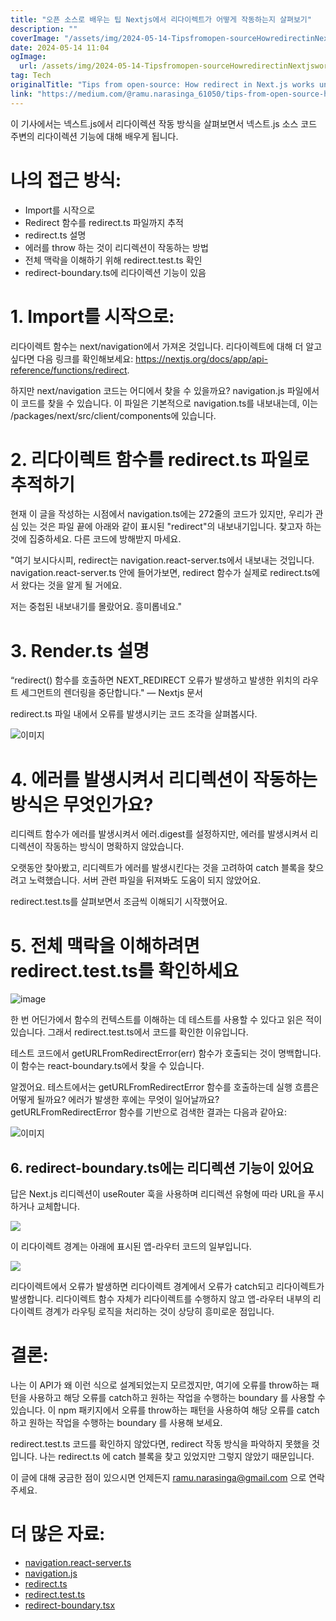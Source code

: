 ```yaml
---
title: "오픈 소스로 배우는 팁 Nextjs에서 리다이렉트가 어떻게 작동하는지 살펴보기"
description: ""
coverImage: "/assets/img/2024-05-14-Tipsfromopen-sourceHowredirectinNextjsworksunderthehood_0.png"
date: 2024-05-14 11:04
ogImage: 
  url: /assets/img/2024-05-14-Tipsfromopen-sourceHowredirectinNextjsworksunderthehood_0.png
tag: Tech
originalTitle: "Tips from open-source: How redirect in Next.js works under the hood"
link: "https://medium.com/@ramu.narasinga_61050/tips-from-open-source-how-redirect-in-next-js-works-under-the-hood-da0c489aecb6"
---
```



이 기사에서는 넥스트.js에서 리다이렉션 작동 방식을 살펴보면서 넥스트.js 소스 코드 주변의 리다이렉션 기능에 대해 배우게 됩니다.

# 나의 접근 방식:

- Import를 시작으로
- Redirect 함수를 redirect.ts 파일까지 추적
- redirect.ts 설명
- 에러를 throw 하는 것이 리디렉션이 작동하는 방법
- 전체 맥락을 이해하기 위해 redirect.test.ts 확인
- redirect-boundary.ts에 리다이렉션 기능이 있음

# 1. Import를 시작으로:



리다이렉트 함수는 next/navigation에서 가져온 것입니다. 리다이렉트에 대해 더 알고 싶다면 다음 링크를 확인해보세요: https://nextjs.org/docs/app/api-reference/functions/redirect.

하지만 next/navigation 코드는 어디에서 찾을 수 있을까요? navigation.js 파일에서 이 코드를 찾을 수 있습니다. 이 파일은 기본적으로 navigation.ts를 내보내는데, 이는 /packages/next/src/client/components에 있습니다.

# 2. 리다이렉트 함수를 redirect.ts 파일로 추적하기

현재 이 글을 작성하는 시점에서 navigation.ts에는 272줄의 코드가 있지만, 우리가 관심 있는 것은 파일 끝에 아래와 같이 표시된 "redirect"의 내보내기입니다. 찾고자 하는 것에 집중하세요. 다른 코드에 방해받지 마세요.



"여기 보시다시피, redirect는 navigation.react-server.ts에서 내보내는 것입니다. navigation.react-server.ts 안에 들어가보면, redirect 함수가 실제로 redirect.ts에서 왔다는 것을 알게 될 거에요.

저는 중첩된 내보내기를 몰랐어요. 흥미롭네요."



# 3. Render.ts 설명

“redirect() 함수를 호출하면 NEXT_REDIRECT 오류가 발생하고 발생한 위치의 라우트 세그먼트의 렌더링을 중단합니다." — Nextjs 문서

redirect.ts 파일 내에서 오류를 발생시키는 코드 조각을 살펴봅시다.

![이미지](/assets/img/2024-05-14-Tipsfromopen-sourceHowredirectinNextjsworksunderthehood_2.png)



# 4. 에러를 발생시켜서 리디렉션이 작동하는 방식은 무엇인가요?

리디렉트 함수가 에러를 발생시켜서 에러.digest를 설정하지만, 에러를 발생시켜서 리디렉션이 작동하는 방식이 명확하지 않았습니다.

오랫동안 찾아봤고, 리디렉트가 에러를 발생시킨다는 것을 고려하여 catch 블록을 찾으려고 노력했습니다. 서버 관련 파일을 뒤져봐도 도움이 되지 않았어요.

redirect.test.ts를 살펴보면서 조금씩 이해되기 시작했어요.



# 5. 전체 맥락을 이해하려면 redirect.test.ts를 확인하세요

![image](/assets/img/2024-05-14-Tipsfromopen-sourceHowredirectinNextjsworksunderthehood_3.png)

한 번 어딘가에서 함수의 컨텍스트를 이해하는 데 테스트를 사용할 수 있다고 읽은 적이 있습니다. 그래서 redirect.test.ts에서 코드를 확인한 이유입니다.

테스트 코드에서 getURLFromRedirectError(err) 함수가 호출되는 것이 명백합니다. 이 함수는 react-boundary.ts에서 찾을 수 있습니다.



알겠어요. 테스트에서는 getURLFromRedirectError 함수를 호출하는데 실행 흐름은 어떻게 될까요? 에러가 발생한 후에는 무엇이 일어날까요? getURLFromRedirectError 함수를 기반으로 검색한 결과는 다음과 같아요:

![이미지](/assets/img/2024-05-14-Tipsfromopen-sourceHowredirectinNextjsworksunderthehood_4.png)

## 6. redirect-boundary.ts에는 리디렉션 기능이 있어요

답은 Next.js 리디렉션이 useRouter 훅을 사용하며 리디렉션 유형에 따라 URL을 푸시하거나 교체합니다.



<img src="/assets/img/2024-05-14-Tipsfromopen-sourceHowredirectinNextjsworksunderthehood_5.png" />

이 리다이렉트 경계는 아래에 표시된 앱-라우터 코드의 일부입니다.

<img src="/assets/img/2024-05-14-Tipsfromopen-sourceHowredirectinNextjsworksunderthehood_6.png" />

리다이렉트에서 오류가 발생하면 리다이렉트 경계에서 오류가 catch되고 리다이렉트가 발생합니다. 리다이렉트 함수 자체가 리다이렉트를 수행하지 않고 앱-라우터 내부의 리다이렉트 경계가 라우팅 로직을 처리하는 것이 상당히 흥미로운 점입니다.



# 결론:

나는 이 API가 왜 이런 식으로 설계되었는지 모르겠지만, 여기에 오류를 throw하는 패턴을 사용하고 해당 오류를 catch하고 원하는 작업을 수행하는 boundary 를 사용할 수 있습니다. 이 npm 패키지에서 오류를 throw하는 패턴을 사용하여 해당 오류를 catch하고 원하는 작업을 수행하는 boundary 를 사용해 보세요.

redirect.test.ts 코드를 확인하지 않았다면, redirect 작동 방식을 파악하지 못했을 것입니다. 나는 redirect.ts 에 catch 블록을 찾고 있었지만 그렇지 않았기 때문입니다.

이 글에 대해 궁금한 점이 있으시면 언제든지 ramu.narasinga@gmail.com 으로 연락 주세요.



# 더 많은 자료:

- [navigation.react-server.ts](https://github.com/vercel/next.js/blob/c1f8d9317588e51a8a31240f6add36b5f2c9f9bf/packages/next/src/client/components/navigation.react-server.ts)
- [navigation.js](https://github.com/vercel/next.js/blob/c1f8d9317588e51a8a31240f6add36b5f2c9f9bf/packages/next/navigation.js)
- [redirect.ts](https://github.com/vercel/next.js/blob/c1f8d9317588e51a8a31240f6add36b5f2c9f9bf/packages/next/src/client/components/redirect.ts)
- [redirect.test.ts](https://github.com/vercel/next.js/blob/canary/packages/next/src/client/components/redirect.test.ts)
- [redirect-boundary.tsx](https://github.com/vercel/next.js/blob/c1f8d9317588e51a8a31240f6add36b5f2c9f9bf/packages/next/src/client/components/redirect-boundary.tsx#L8)